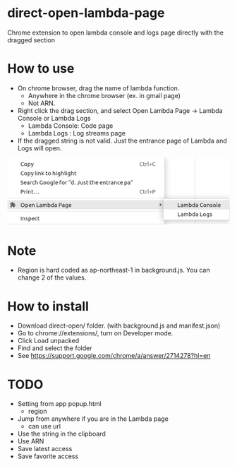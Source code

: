 # direct-open-lambda-page
Chrome extension to open lambda console and logs page directly with the dragged section

# How to use
- On chrome browser, drag the name of lambda function.
  - Anywhere in the chrome browser (ex. in gmail page)
  - Not ARN.
- Right click the drag section, and select Open Lambda Page -> Lambda Console or Lambda Logs
  - Lambda Console: Code page
  - Lambda Logs   : Log streams page
- If the dragged string is not valid. Just the entrance page of Lambda and Logs will open.

![](img/20230122195412.png)

# Note
- Region is hard coded as ap-northeast-1 in background.js. You can change 2 of the values.

# How to install
- Download direct-open/ folder. (with background.js and manifest.json)
- Go to chrome://extensions/, turn on Developer mode.
- Click Load unpacked
- Find and select the folder
- See https://support.google.com/chrome/a/answer/2714278?hl=en

# TODO
- Setting from app popup.html
  - region
- Jump from anywhere if you are in the Lambda page
  - can use url
- Use the string in the clipboard
- Use ARN
- Save latest access
- Save favorite access
